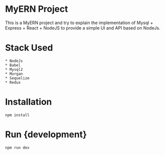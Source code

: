 # MyERN Project
This is a MyERN project and try to explain the implementation of Mysql + Express + React + NodeJS to provide a simple UI and API based on NodeJs.

# Stack Used
    * NodeJs
    * Babel
    * Mysql2
    * Morgan
    * Sequelize
    * Redux

# Installation

    npm install

# Run {development}

    npm run dev